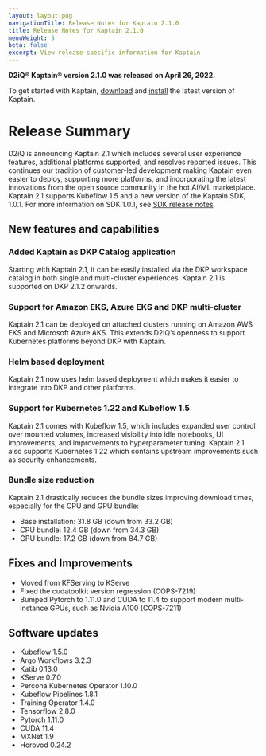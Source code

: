 ```yaml
---
layout: layout.pug
navigationTitle: Release Notes for Kaptain 2.1.0
title: Release Notes for Kaptain 2.1.0
menuWeight: 5
beta: false
excerpt: View release-specific information for Kaptain
---
```


**D2iQ&reg; Kaptain&reg; version 2.1.0 was released on April 26, 2022.**

To get started with Kaptain, [download](../../download) and [install](../../install) the latest version of Kaptain.

# Release Summary

D2iQ is announcing Kaptain 2.1 which includes several user experience features, additional platforms supported, and resolves reported issues. This continues our tradition of customer-led development making Kaptain even easier to deploy, supporting more platforms, and incorporating the latest innovations from the open source community in the hot AI/ML marketplace. Kaptain 2.1 supports Kubeflow 1.5 and a new version of the Kaptain SDK, 1.0.1. For more information on SDK 1.0.1, see [SDK release notes](../../sdk/1.0.x/release-notes).

## New features and capabilities

### Added Kaptain as DKP Catalog application

Starting with Kaptain 2.1, it can be easily installed via the DKP workspace catalog in both single and multi-cluster experiences. Kaptain 2.1 is supported on DKP 2.1.2 onwards.

### Support for Amazon EKS, Azure EKS and DKP multi-cluster

Kaptain 2.1 can be deployed on attached clusters running on Amazon AWS EKS and Microsoft Azure AKS.  This extends D2iQ’s openness to support Kubernetes platforms beyond DKP with Kaptain.

### Helm based deployment

Kaptain 2.1 now uses helm based deployment which makes it easier to integrate into DKP and other platforms.

### Support for Kubernetes 1.22 and Kubeflow 1.5

Kaptain 2.1 comes with Kubeflow 1.5, which includes expanded user control over mounted volumes, increased visibility into idle notebooks, UI improvements, and improvements to hyperparameter tuning. Kaptain 2.1 also supports Kubernetes 1.22 which contains upstream improvements such as security enhancements.

### Bundle size reduction

Kaptain 2.1 drastically reduces the bundle sizes improving download times, especially for the CPU and GPU bundle:

- Base installation: 31.8 GB (down from 33.2 GB)
- CPU bundle: 12.4 GB (down from 34.3 GB)
- GPU bundle: 17.2 GB (down from 84.7 GB)

## Fixes and Improvements

* Moved from KFServing to KServe
* Fixed the cudatoolkit version regression (COPS-7219)
* Bumped Pytorch to 1.11.0 and CUDA to 11.4 to support modern multi-instance GPUs, such as Nvidia A100 (COPS-7211)

## Software updates

- Kubeflow 1.5.0
- Argo Workflows 3.2.3
- Katib 0.13.0
- KServe 0.7.0
- Percona Kubernetes Operator 1.10.0
- Kubeflow Pipelines 1.8.1
- Training Operator 1.4.0
- Tensorflow 2.8.0
- Pytorch 1.11.0
- CUDA 11.4
- MXNet 1.9
- Horovod 0.24.2
